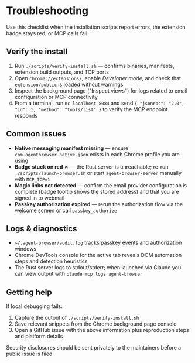 # Troubleshooting

Use this checklist when the installation scripts report errors, the extension badge stays red, or MCP calls fail.

## Verify the install

1. Run `./scripts/verify-install.sh` — confirms binaries, manifests, extension build outputs, and TCP ports
2. Open `chrome://extensions/`, enable *Developer mode*, and check that `extension/public` is loaded without warnings
3. Inspect the background page ("Inspect views") for logs related to email configuration or MCP connectivity
4. From a terminal, run `nc localhost 8084` and send `{ "jsonrpc": "2.0", "id": 1, "method": "tools/list" }` to verify the MCP endpoint responds

## Common issues

- **Native messaging manifest missing** — ensure `com.agentbrowser.native.json` exists in each Chrome profile you are using
- **Badge stuck on red ✗** — the Rust server is unreachable; re-run `./scripts/launch-browser.sh` or start `agent-browser-server` manually with `MCP_TCP=1`
- **Magic links not detected** — confirm the email provider configuration is complete (badge tooltip shows the stored address) and that you are signed in to webmail
- **Passkey authorization expired** — rerun the authorization flow via the welcome screen or call `passkey_authorize`

## Logs & diagnostics

- `~/.agent-browser/audit.log` tracks passkey events and authorization windows
- Chrome DevTools console for the active tab reveals DOM automation steps and detection heuristics
- The Rust server logs to stdout/stderr; when launched via Claude you can view output with `claude mcp logs agent-browser`

## Getting help

If local debugging fails:

1. Capture the output of `./scripts/verify-install.sh`
2. Save relevant snippets from the Chrome background page console
3. Open a GitHub issue with the above information plus reproduction steps and platform details

Security disclosures should be sent privately to the maintainers before a public issue is filed.
